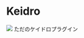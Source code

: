 # Keidro

<img src="https://img.shields.io/github/license/M1n1don/BattleRoyaleMC?style=flat-square">
ただのケイドロプラグイン
